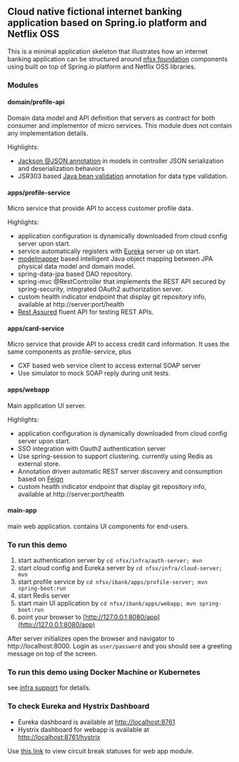 ## Cloud native fictional internet banking application based on Spring.io platform and Netflix OSS

This is a minimal application skeleton that illustrates how an internet banking application can be structured around 
[nfsx foundation](../foundation) components using built on top of Spring.io platform and Netflix OSS libraries.

### Modules
#### domain/profile-api
Domain data model and API definition that servers as contract for both consumer and implementor of micro services. 
This module does not contain any implementation details.

Highlights:
 * [Jackson @JSON annotation](https://github.com/FasterXML/jackson-annotations) in models in controller JSON serialization and deserialization behaviors
 * JSR303 based [Java bean validation](http://beanvalidation.org) annotation for data type validation. 

#### apps/profile-service
Micro service that provide API to access customer profile data. 
 
Highlights:
 * application configuration is dynamically downloaded from cloud config server upon start.
 * service automatically registers with [Eureka](https://github.com/Netflix/eureka/wiki) server up on start.
 * [modelmapper](http://modelmapper.org) based intelligent Java object mapping between JPA physical data model and domain model.
 * spring-data-jpa based DAO repository.
 * spring-mvc @RestController that implements the REST API secured by spring-security, integrated OAuth2 authorization server.
 * custom health indicator endpoint that display git repository info, available at http://server:port/health
 * [Rest Assured](https://github.com/jayway/rest-assured/wiki) fluent API for testing REST APIs.

#### apps/card-service
Micro service that provide API to access credit card information. It uses the same components as profile-service, plus
 * CXF based web service client to access external SOAP server
 * Use simulator to mock SOAP reply during unit tests.

#### apps/webapp
Main application UI server. 
 
Highlights:
 * application configuration is dynamically downloaded from cloud config server upon start.
 * SSO integration with Oauth2 authentication server
 * Use spring-session to support clustering. currently using Redis as external store.
 * Annotation driven automatic REST server discovery and consumption based on [Feign](https://github.com/Netflix/feign)
 * custom health indicator endpoint that display git repository info, available at http://server:port/health
 
#### main-app
main web application. contains UI components for end-users. 

### To run this demo
1. start authentication server by ``` cd nfsx/infra/auth-server; mvn ```
2. start cloud config and Eureka server by ``` cd nfsx/infra/cloud-server; mvn ```
3. start profile service by ``` cd nfsx/ibank/apps/profile-server; mvn spring-boot:run ```
4. start Redis server
5. start main UI application by ``` cd nfsx/ibank/apps/webapp; mvn spring-boot:run ```
6. point your browser to [http://127.0.0.1:8080/app](http://127.0.0.1:8080/app)

After server initializes open the browser and navigator to http://localhost:8000. Login as ```user/password``` and you should see a greeting message on top of the screen.

### To run this demo using Docker Machine or Kubernetes
see [infra support](../infra_support) for details.


### To check Eureka and Hystrix Dashboard
* Eureka dashboard is available at [http://localhost:8761](http://localhost:8761)
* Hystrix dashboard for webapp is available at [http://localhost:8761/hystrix](http://localhost:8761/hystrix)

Use [this link](http://localhost:8761/hystrix/monitor?stream=http%3A%2F%2Flocalhost%3A8000%2Fhystrix.stream) to view circuit break statuses for web app module.


